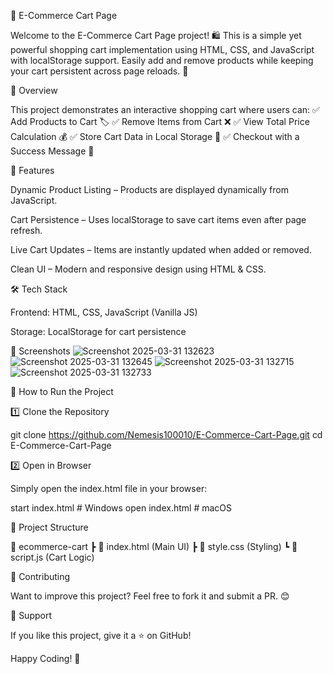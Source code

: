 🛒 E-Commerce Cart Page

Welcome to the E-Commerce Cart Page project!
🛍️ This is a simple yet powerful shopping cart implementation using HTML, CSS, and JavaScript with localStorage support.
Easily add and remove products while keeping your cart persistent across page reloads. 🚀

📌 Overview

This project demonstrates an interactive shopping cart where users can:
✅ Add Products to Cart 🏷️
✅ Remove Items from Cart ❌
✅ View Total Price Calculation 💰
✅ Store Cart Data in Local Storage 🔄
✅ Checkout with a Success Message 🎉

🎯 Features

Dynamic Product Listing – Products are displayed dynamically from JavaScript.

Cart Persistence – Uses localStorage to save cart items even after page refresh.

Live Cart Updates – Items are instantly updated when added or removed.

Clean UI – Modern and responsive design using HTML & CSS.

🛠️ Tech Stack

Frontend: HTML, CSS, JavaScript (Vanilla JS)

Storage: LocalStorage for cart persistence

📸 Screenshots
![Screenshot 2025-03-31 132623](https://github.com/user-attachments/assets/e27b57f9-bb3e-420b-95c7-69e736675530)
![Screenshot 2025-03-31 132645](https://github.com/user-attachments/assets/966a22fb-3f64-4289-9dd1-443e014fb8eb)
![Screenshot 2025-03-31 132715](https://github.com/user-attachments/assets/92e0220b-efdb-4e16-ada9-0a3ce2879463)
![Screenshot 2025-03-31 132733](https://github.com/user-attachments/assets/4595870e-4d74-4f94-b407-597c17a2de3b)

🚀 How to Run the Project

1️⃣ Clone the Repository

git clone https://github.com/Nemesis100010/E-Commerce-Cart-Page.git cd E-Commerce-Cart-Page

2️⃣ Open in Browser

Simply open the index.html file in your browser:

start index.html  # Windows
open index.html   # macOS

🔧 Project Structure

📂 ecommerce-cart
 ┣ 📜 index.html  (Main UI)
 ┣ 📜 style.css   (Styling)
 ┗ 📜 script.js   (Cart Logic)

🤝 Contributing

Want to improve this project? Feel free to fork it and submit a PR. 😊

🌟 Support

If you like this project, give it a ⭐ on GitHub!

Happy Coding! 🚀
